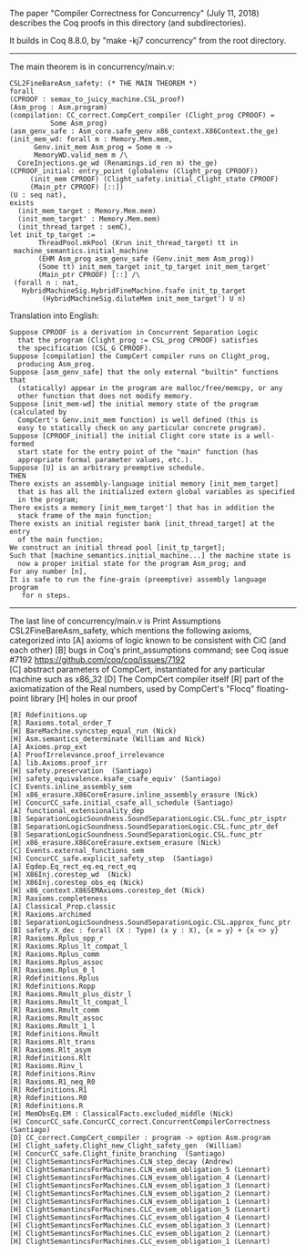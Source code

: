 The paper "Compiler Correctness for Concurrency" (July 11, 2018)
describes the Coq proofs in this directory (and subdirectories).

It builds in Coq 8.8.0, by "make -kj7 concurrency" from the root directory.

---------------------------------------
The main theorem is in concurrency/main.v:

    CSL2FineBareAsm_safety: (* THE MAIN THEOREM *)
    forall
    (CPROOF : semax_to_juicy_machine.CSL_proof)
    (Asm_prog : Asm.program)
    (compilation: CC_correct.CompCert_compiler (Clight_prog CPROOF) =
              Some Asm_prog)
    (asm_genv_safe : Asm_core.safe_genv x86_context.X86Context.the_ge)
    (init_mem_wd: forall m : Memory.Mem.mem,
          Genv.init_mem Asm_prog = Some m ->
          MemoryWD.valid_mem m /\
	  CoreInjections.ge_wd (Renamings.id_ren m) the_ge)
    (CPROOF_initial: entry_point (globalenv (Clight_prog CPROOF)) 
         (init_mem CPROOF) (Clight_safety.initial_Clight_state CPROOF)
         (Main_ptr CPROOF) [::])
    (U : seq nat),
    exists
      (init_mem_target : Memory.Mem.mem) 
      (init_mem_target' : Memory.Mem.mem) 
      (init_thread_target : semC),
    let init_tp_target :=
           ThreadPool.mkPool (Krun init_thread_target) tt in
     machine_semantics.initial_machine
           (EHM Asm_prog asm_genv_safe (Genv.init_mem Asm_prog)) 
           (Some tt) init_mem_target init_tp_target init_mem_target'
           (Main_ptr CPROOF) [::] /\
     (forall n : nat,
       HybridMachineSig.HybridFineMachine.fsafe init_tp_target
            (HybridMachineSig.diluteMem init_mem_target') U n)

Translation into English:

    Suppose CPROOF is a derivation in Concurrent Separation Logic
      that the program (Clight_prog := CSL_prog CPROOF) satisfies
      the specification (CSL_G CPROOF).
    Suppose [compilation] the CompCert compiler runs on Clight_prog,
      producing Asm_prog.
    Suppose [asm_genv_safe] that the only external "builtin" functions that
      (statically) appear in the program are malloc/free/memcpy, or any
      other function that does not modify memory.
    Suppose [init_mem-wd] the initial memory state of the program (calculated by
      CompCert's Genv.init_mem function) is well defined (this is
      easy to statically check on any particular concrete program).
    Suppose [CPROOF_initial] the initial Clight core state is a well-formed
      start state for the entry point of the "main" function (has
      appropriate formal parameter values, etc.).
    Suppose [U] is an arbitrary preemptive schedule.
    THEN
    There exists an assembly-language initial memory [init_mem_target]
      that is has all the initialized extern global variables as specified
      in the program;
    There exists a memory [init_mem_target'] that has in addition the
      stack frame of the main function;
    There exists an initial register bank [init_thread_target] at the entry    
      of the main function;
    We construct an initial thread pool [init_tp_target];
    Such that [machine_semantics.initial_machine...] the machine state is
      now a proper initial state for the program Asm_prog; and
    For any number [n],
    It is safe to run the fine-grain (preemptive) assembly language program
       for n steps.
  
---------------------------------------

The last line of concurrency/main.v is 
Print Assumptions CSL2FineBareAsm_safety,
which mentions the following axioms, categorized into
    [A] axioms of logic known to be consistent with CiC (and each other)
    [B] bugs in Coq's print_assumptions command; see Coq issue #7192
           https://github.com/coq/coq/issues/7192       
    [C] abstract parameters of CompCert, instantiated for any particular
          machine such as x86_32
    [D] The CompCert compiler itself
    [R] part of the axiomatization of the Real numbers, used by
        CompCert's "Flocq" floating-point library
    [H] holes in our proof

  
    [R] Rdefinitions.up
    [R] Raxioms.total_order_T
    [H] BareMachine.syncstep_equal_run (Nick)
    [H] Asm.semantics_determinate (William and Nick)
    [A] Axioms.prop_ext
    [A] ProofIrrelevance.proof_irrelevance
    [A] lib.Axioms.proof_irr
    [H] safety.preservation  (Santiago)
    [H] safety_equivalence.ksafe_csafe_equiv' (Santiago)
    [C] Events.inline_assembly_sem
    [H] x86_erasure.X86CoreErasure.inline_assembly_erasure (Nick)
    [H] ConcurCC_safe.initial_csafe_all_schedule (Santiago)
    [A] functional_extensionality_dep
    [B] SeparationLogicSoundness.SoundSeparationLogic.CSL.func_ptr_isptr
    [B] SeparationLogicSoundness.SoundSeparationLogic.CSL.func_ptr_def
    [B] SeparationLogicSoundness.SoundSeparationLogic.CSL.func_ptr
    [H] x86_erasure.X86CoreErasure.extsem_erasure (Nick)
    [C] Events.external_functions_sem
    [H] ConcurCC_safe.explicit_safety_step  (Santiago)
    [A] Eqdep.Eq_rect_eq.eq_rect_eq
    [H] X86Inj.corestep_wd  (Nick)
    [H] X86Inj.corestep_obs_eq (Nick)
    [H] x86_context.X86SEMAxioms.corestep_det (Nick) 
    [R] Raxioms.completeness
    [A] Classical_Prop.classic
    [R] Raxioms.archimed
    [B] SeparationLogicSoundness.SoundSeparationLogic.CSL.approx_func_ptr
    [B] safety.X_dec : forall (X : Type) (x y : X), {x = y} + {x <> y}
    [R] Raxioms.Rplus_opp_r
    [R] Raxioms.Rplus_lt_compat_l
    [R] Raxioms.Rplus_comm
    [R] Raxioms.Rplus_assoc
    [R] Raxioms.Rplus_0_l
    [R] Rdefinitions.Rplus
    [R] Rdefinitions.Ropp
    [R] Raxioms.Rmult_plus_distr_l
    [R] Raxioms.Rmult_lt_compat_l
    [R] Raxioms.Rmult_comm
    [R] Raxioms.Rmult_assoc
    [R] Raxioms.Rmult_1_l
    [R] Rdefinitions.Rmult
    [R] Raxioms.Rlt_trans
    [R] Raxioms.Rlt_asym
    [R] Rdefinitions.Rlt
    [R] Raxioms.Rinv_l
    [R] Rdefinitions.Rinv
    [R] Raxioms.R1_neq_R0
    [R] Rdefinitions.R1
    [R} Rdefinitions.R0
    [R] Rdefinitions.R
    [H] MemObsEq.EM : ClassicalFacts.excluded_middle (Nick)
    [H] ConcurCC_safe.ConcurCC_correct.ConcurrentCompilerCorrectness  (Santiago)
    [D] CC_correct.CompCert_compiler : program -> option Asm.program
    [H] Clight_safety.Clight_new_Clight_safety_gen  (William)
    [H] ConcurCC_safe.Clight_finite_branching  (Santiago)
    [H] ClightSemantincsForMachines.CLN_step_decay (Andrew)
    [H] ClightSemantincsForMachines.CLN_evsem_obligation_5 (Lennart)
    [H] ClightSemantincsForMachines.CLN_evsem_obligation_4 (Lennart)
    [H] ClightSemantincsForMachines.CLN_evsem_obligation_3 (Lennart)
    [H] ClightSemantincsForMachines.CLN_evsem_obligation_2 (Lennart)
    [H] ClightSemantincsForMachines.CLN_evsem_obligation_1 (Lennart)
    [H] ClightSemantincsForMachines.CLC_evsem_obligation_5 (Lennart)
    [H] ClightSemantincsForMachines.CLC_evsem_obligation_4 (Lennart)
    [H] ClightSemantincsForMachines.CLC_evsem_obligation_3 (Lennart)
    [H] ClightSemantincsForMachines.CLC_evsem_obligation_2 (Lennart)
    [H] ClightSemantincsForMachines.CLC_evsem_obligation_1 (Lennart)
